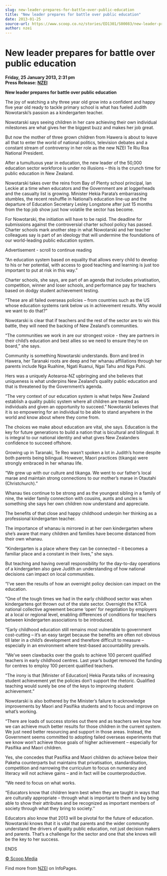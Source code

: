 ```yaml
---
slug: new-leader-prepares-for-battle-over-public-education
title: "New leader prepares for battle over public education"
date: 2013-01-25
source-url: https://www.scoop.co.nz/stories/ED1301/S00083/new-leader-prepares-for-battle-over-public-education.htm
author: nzei
---
```

New leader prepares for battle over public education
====================================================

**Friday, 25 January 2013, 2:31 pm**  
**Press Release: [NZEI](https://info.scoop.co.nz/NZEI)**

**New leader prepares for battle over public education**

The joy of watching a shy three year old grow into a confident and happy five year old ready to tackle primary school is what has fueled Judith Nowotarski’s passion as a kindergarten teacher.

Nowotarski says seeing children in her care achieving their own individual milestones are what gives her the biggest buzz and makes her job great.

But now the mother of three grown children from Hawera is about to leave all that to enter the world of national politics, television debates and a constant stream of controversy in her role as the new NZEI Te Riu Roa National President.

After a tumultuous year in education, the new leader of the 50,000 education sector workforce is under no illusions – this is the crunch time for public education in New Zealand.

Nowotarski takes over the reins from Bay of Plenty school principal, Ian Leckie at a time when educators and the Government are at loggerheads and the casualty list is growing. Minister Hekia Parata’s embarrassing stumbles, the recent reshuffle in National’s education line-up and the departure of Education Secretary Lesley Longstone after just 15 months from the top job show just how volatile the sector has become.

For Nowotarski, the initiation will have to be rapid. The deadline for submissions against the controversial charter school policy has passed. Charter schools mark another step in what Nowotarski and her teacher colleagues say is part of an ideology that will undermine the foundations of our world-leading public education system.

Advertisement - scroll to continue reading





“An education system based on equality that allows every child to develop to his or her potential, with access to good teaching and learning is just too important to put at risk in this way.”

Charter schools, she says, are part of an agenda that includes privatisation, competition, winner and loser schools, and performance pay for teachers based on dodgy student achievement testing.

“These are all failed overseas policies – from countries such as the US whose education systems rank below us in achievement results. Why would we want to do that?”

Nowotarski is clear that if teachers and the rest of the sector are to win this battle, they will need the backing of New Zealand’s communities.

“The communities we work in are our strongest voice - they are partners in their child’s education and best allies so we need to ensure they’re on board,” she says.

Community is something Nowotarski understands. Born and bred in Hawera, her Taranaki roots are deep and her whanau affiliations through her parents include Nga Ruahine, Ngati Ruanui, Ngai Tahu and Nga Puhi.

Hers was a uniquely Aotearoa-NZ upbringing and she believes that uniqueness is what underpins New Zealand’s quality public education and that is threatened by the Government’s agenda.

“The very context of our education system is what helps New Zealand establish a quality public system where all children are treated as individuals and given an opportunity to succeed.” Nowotarski believes that it is so empowering for an individual to be able to stand anywhere in the world and know about where they come from.

The choices we make about education are vital, she says. Education is the key for future generations to build a nation that is bicultural and bilingual. It is integral to our national identity and what gives New Zealanders confidence to succeed offshore.

Growing up in Taranaki, Te Reo wasn’t spoken a lot in Judith’s home despite both parents being bilingual. However, Maori practices (tikanga) were strongly embraced in her whanau life.

“We grew up with our culture and tikanga. We went to our father’s local marae and maintain strong connections to our mother’s marae in Otautahi (Christchurch).”

Whanau ties continue to be strong and as the youngest sibling in a family of nine, the wider family connection with cousins, aunts and uncles is something she says her own children now understand and appreciate.

The benefits of that close and happy childhood underpin her thinking as a professional kindergarten teacher.

The importance of whanau is mirrored in at her own kindergarten where she’s aware that many children and families have become distanced from their own whanau.

  
“Kindergarten is a place where they can be connected – it becomes a familiar place and a constant in their lives,” she says.

But teaching and having overall responsibility for the day-to-day operations of a kindergarten also gave Judith an understanding of how national decisions can impact on local communities.

“I’ve seen the results of how an overnight policy decision can impact on the education.

“One of the tough times we had in the early childhood sector was when kindergartens got thrown out of the state sector. Overnight the KTCA national collective agreement became ‘open’ for negotiation by employers at a local or regional level, enabling differences of conditions for teachers between kindergarten associations to be introduced.

“Early childhood education still remains most vulnerable to government cost-cutting – it’s an easy target because the benefits are often not obvious till later in a child’s development and therefore difficult to measure – especially in an environment where test-based accountability prevails.

“We’ve seen clawbacks over the goals to achieve 100 percent qualified teachers in early childhood centres. Last year’s budget removed the funding for centres to employ 100 percent qualified teachers.

“The irony is that \[Minister of Education\] Hekia Parata talks of increasing student achievement yet the policies don’t support the rhetoric. Qualified teaching would surely be one of the keys to improving student achievement.”

Nowotarski is also bothered by the Minister’s failure to acknowledge improvements by Maori and Pasifika students and to focus and improve on what’s working.

“There are loads of success stories out there and as teachers we know how we can achieve much better results for those children in the current system. We just need better resourcing and support in those areas. Instead, the Government seems committed to adopting failed overseas experiments that we know won’t achieve those goals of higher achievement – especially for Pasifika and Maori children.

Yes, she concedes that Pasifika and Maori children do achieve below their Pakeha counterparts but maintains that privatisation, standardisation, competition and narrowing the curriculum to focus on numeracy and literacy will not achieve gains – and in fact will be counterproductive.

“We need to focus on what works.

“Educators know that children learn best when they are taught in ways that are culturally appropriate – through what is important to them and by being able to show their attributes and be recognized as important members of society through what they bring to society.’’

Educators also know that 2013 will be pivotal for the future of education. Nowotarski knows that it is vital that parents and the wider community understand the drivers of quality public education, not just decision makers and parents. That’s a challenge for the sector and one that she knows will be the key to her success.

  
ENDS

[© Scoop Media](http://www.scoop.co.nz/about/terms.html)

Find more from [NZEI](https://info.scoop.co.nz/NZEI) on InfoPages.